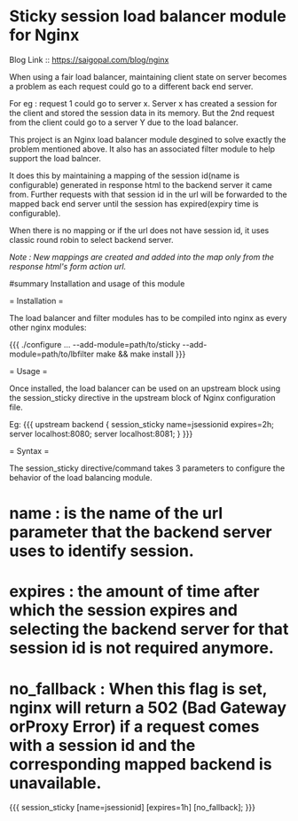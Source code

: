 Sticky session load balancer module for Nginx
=======================

Blog Link :: https://saigopal.com/blog/nginx

When using a fair load balancer, maintaining client state on server becomes a problem as each request could go to a different back end server.

For eg : request 1 could go to server x. Server x has created a session for the client and stored the session data in its memory. But the 2nd request from the client could go to a server Y due to the load balancer.

This project is an Nginx load balancer module desgined to solve exactly the problem mentioned above. It also has an associated filter module to help support the load balncer.

It does this by maintaining a mapping of the session id(name is configurable) generated in response html to the backend server it came from.
Further requests with that session id in the url will be forwarded to the mapped back end server until the session has expired(expiry time is configurable).

When there is no mapping or if the url does not have session id, it uses classic round robin to select backend server.

*Note : New mappings are created and added into the map only from the response html's form action url.*


#summary Installation and usage of this module

= Installation =

The load balancer and filter modules has to be compiled into nginx as every other nginx modules:

{{{
./configure ... --add-module=path/to/sticky --add-module=path/to/lbfilter
make && make install
}}}

= Usage =

Once installed, the load balancer can be used on an upstream block using the session_sticky directive in the upstream block of Nginx configuration file.

Eg:
{{{
upstream backend {
        session_sticky name=jsessionid expires=2h;
        server localhost:8080;
        server localhost:8081;
    }
}}}

= Syntax = 

The session_sticky directive/command takes 3 parameters to configure the behavior of the load balancing module.

  # name : is the name of the url parameter that the backend server uses to identify session.
  # expires : the amount of time after which the session expires and selecting the backend server for that session id is not required anymore.
  # no_fallback : When this flag is set, nginx will return a 502 (Bad Gateway orProxy Error) if a request comes with a session id and the corresponding mapped backend is unavailable.

{{{
session_sticky [name=jsessionid] [expires=1h] [no_fallback];
}}}
